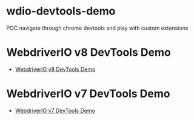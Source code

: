 # wdio-devtools-demo
POC navigate through chrome devtools and play with custom extensions

# WebdriverIO v8 DevTools Demo
- [WebdriverIO v8 DevTools Demo](v8/README.md)

# WebdriverIO v7 DevTools Demo
- [WebdriverIO v7 DevTools Demo](v7/README.md)
